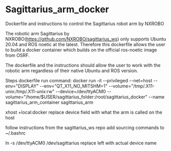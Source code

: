 # Sagittarius_arm_docker
Dockerfile and instructions to control the Sagittarius robot arm by NXROBO

The robotic arm Sagittarius by NXROBO(https://github.com/NXROBO/sagittarius_ws) only supports Ubuntu 20.04 and ROS noetic at the latest.
Therefore this dockerfile allows the user to build a docker container which builds on the official ros-noetic image from OSRF.

The dockerfile and the instructions should allow the user to work with the robotic arm regardless of their native Ubuntu and ROS version.


Steps
dockerfile
run command:
docker run -it --privileged     --net=host     --env="DISPLAY"     --env="QT_X11_NO_MITSHM=1"     --volume="/tmp/.X11-unix:/tmp/.X11-unix:rw"     --device=/dev/ttyACM0     --volume="/home/$USER/sagittarius_folder:/root/sagittarius_docker"     --name sagittarius_arm_container sagittarius_arm

xhost +local:docker
replace device field with what the arm is called on the host

follow instructions from the sagittarius_ws repo
add sourcing commands to ~/.bashrc

ln -s /dev/ttyACM0 /dev/sagittarius
replace left with actual device name 


